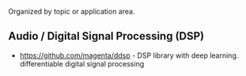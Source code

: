 Organized by topic or application area.

## Audio / Digital Signal Processing (DSP)

* https://github.com/magenta/ddsp - DSP library with deep learning. differentiable digital signal processing
